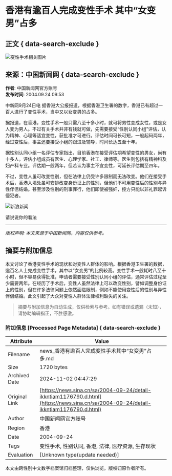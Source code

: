# 香港有逾百人完成变性手术 其中“女变男”占多

## 正文 { data-search-exclude }


![变性手术相关图片](https://n.sinaimg.cn/sinakd10200/360/w180h180/20221208/9a5e-68863e2aa95fcb69c00720aa3d256d64.jpg)

## 来源：中国新闻网 { data-search-exclude }

**作者**: 中国新闻网官方账号  
**发布时间**: 2004.09.24 09:53

中新网9月24日电 据香港大公报报道，根据香港卫生署的数字，香港已有超过一百人进行了变性手术，当中又以女变男的占多。

据报道，在香港，变性手术一般只需八至十多小时，就可将男性变成女性，或是女人变为男人。不过有关手术并非有钱就可做，先需要接受“性别认同小组”评估，认为精神、心理等适宜变性，获批准才可进行。评估时间可长可短，一般起码两年，经过变性后，事主还要接受小组的跟进及辅导，时间长达五至十年。

据性别认同小组一名评估专家指出，目前香港在接受评估期希望变性的男女，尚有十多人。评估小组成员有医生、心理学家、社工、律师等。医生则包括有精神科及妇产科专业。评估期一般两年，但若认为事主不宜变性，可延长评估期至四年。

不过，变性人虽可改变性别，但在法律上仍受许多限制而无法改变。他们在接受手术后，香港入境处虽可安排改变身份证上的性别，但他们不可用变性后的性别与异性伴侣结婚。甚至涉及性别的刑事罪行，他们即使被强奸，控方只能以非礼罪起诉侵犯者。

![新浪新闻](https://n.sinaimg.cn/default/80905340/20200331/sinalogo.png)

请说说你的看法

---

*版权声明: 本文来源于中国新闻网，内容仅供参考。*

## 摘要与附加信息

<!-- tcd_abstract -->
本文讨论了香港变性手术的现状和对变性人群体的影响。根据香港卫生署的数据，逾百名人士完成变性手术，其中以“女变男”的比例较高。变性手术一般耗时八至十小时，但不容易获得批准，申请者需要接受性别认同小组的评估，通常评估过程至少需要两年。在经历了手术后，变性人虽然法律上可以改变性别，譬如调整身份证上的性别，但在许多法律问题上依然面临限制，例如不能使用变性后的性别与异性伴侣结婚。此文引起了大众对变性人群体法律权利缺失的关注。
<!-- tcd_abstract_end -->

> 摘要与附加信息为自动生成，仅供检索与参考。如有错误或遗漏（未知），请协助编辑指正，不胜感激。

### 附加信息 [Processed Page Metadata] { data-search-exclude }

| Attribute       | Value                                  |
|-----------------|----------------------------------------|
| Filename        | news_香港有逾百人完成变性手术其中“女变男”占多.md                             |
| Size            | 1720 bytes                           |
| Archived Date   | 2024-11-02 04:47:29                             |
| Original Link   | [https://news.sina.cn/sa/2004-09-24/detail-ikkntiam1176790.d.html](https://news.sina.cn/sa/2004-09-24/detail-ikkntiam1176790.d.html)                       |
| Author          | 中国新闻网官方账号                               |
| Region          | 香港                               |
| Date            | 2004-09-24                                 |
| Tags            | 变性手术, 性别认同, 香港, 法律, 医疗资源, 生存现状                                 |
| Evaluation            | [Unknown type(update needed)]                                 |
<!-- tcd_table_end -->

本文由跨性别中文数字档案馆归档整理，仅供浏览。版权归原作者所有。
